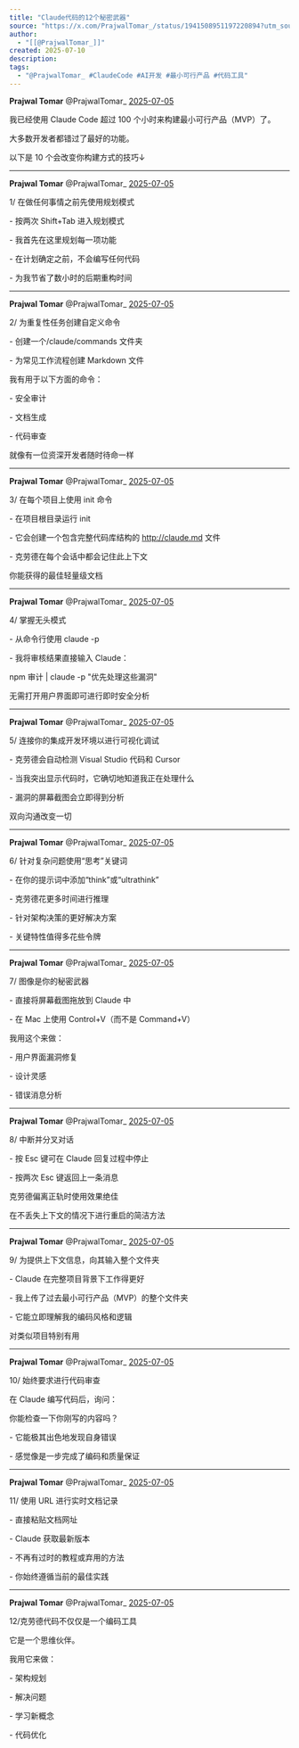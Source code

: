 ```yaml
---
title: "Claude代码的12个秘密武器"
source: "https://x.com/PrajwalTomar_/status/1941508951197220894?utm_source=aimvpweekly.beehiiv.com&utm_medium=referral&utm_campaign=ai-mvp-weekly-1"
author:
  - "[[@PrajwalTomar_]]"
created: 2025-07-10
description:
tags:
  - "@PrajwalTomar_ #ClaudeCode #AI开发 #最小可行产品 #代码工具"
---
```

**Prajwal Tomar** @PrajwalTomar\_ [2025-07-05](https://x.com/PrajwalTomar_/status/1941508951197220894)

  
我已经使用 Claude Code 超过 100 个小时来构建最小可行产品（MVP）了。

大多数开发者都错过了最好的功能。

以下是 10 个会改变你构建方式的技巧↓

---

**Prajwal Tomar** @PrajwalTomar\_ [2025-07-05](https://x.com/PrajwalTomar_/status/1941508963218096489)

  
1/ 在做任何事情之前先使用规划模式

\- 按两次 Shift+Tab 进入规划模式

\- 我首先在这里规划每一项功能

\- 在计划确定之前，不会编写任何代码

\- 为我节省了数小时的后期重构时间

---

**Prajwal Tomar** @PrajwalTomar\_ [2025-07-05](https://x.com/PrajwalTomar_/status/1941508975087976525)

  
2/ 为重复性任务创建自定义命令

\- 创建一个/claude/commands 文件夹

\- 为常见工作流程创建 Markdown 文件

我有用于以下方面的命令：

\- 安全审计

\- 文档生成

\- 代码审查

就像有一位资深开发者随时待命一样

---

**Prajwal Tomar** @PrajwalTomar\_ [2025-07-05](https://x.com/PrajwalTomar_/status/1941508987368898816)

  
3/ 在每个项目上使用 init 命令

\- 在项目根目录运行 init

\- 它会创建一个包含完整代码库结构的 http://claude.md 文件

\- 克劳德在每个会话中都会记住此上下文

你能获得的最佳轻量级文档

---

**Prajwal Tomar** @PrajwalTomar\_ [2025-07-05](https://x.com/PrajwalTomar_/status/1941508999402357025)

  
4/ 掌握无头模式

\- 从命令行使用 claude -p

\- 我将审核结果直接输入 Claude：

npm 审计 | claude -p "优先处理这些漏洞"

无需打开用户界面即可进行即时安全分析

---

**Prajwal Tomar** @PrajwalTomar\_ [2025-07-05](https://x.com/PrajwalTomar_/status/1941509011624603695)

  
5/ 连接你的集成开发环境以进行可视化调试

\- 克劳德会自动检测 Visual Studio 代码和 Cursor

\- 当我突出显示代码时，它确切地知道我正在处理什么

\- 漏洞的屏幕截图会立即得到分析

双向沟通改变一切

---

**Prajwal Tomar** @PrajwalTomar\_ [2025-07-05](https://x.com/PrajwalTomar_/status/1941509023876178252)

  
6/ 针对复杂问题使用“思考”关键词

\- 在你的提示词中添加“think”或“ultrathink”

\- 克劳德花更多时间进行推理

\- 针对架构决策的更好解决方案

\- 关键特性值得多花些令牌

---

**Prajwal Tomar** @PrajwalTomar\_ [2025-07-05](https://x.com/PrajwalTomar_/status/1941509035980882388)

  
7/ 图像是你的秘密武器

\- 直接将屏幕截图拖放到 Claude 中

\- 在 Mac 上使用 Control+V（而不是 Command+V）

我用这个来做：

\- 用户界面漏洞修复

\- 设计灵感

\- 错误消息分析

---

**Prajwal Tomar** @PrajwalTomar\_ [2025-07-05](https://x.com/PrajwalTomar_/status/1941509047838179424)

  
8/ 中断并分叉对话

\- 按 Esc 键可在 Claude 回复过程中停止

\- 按两次 Esc 键返回上一条消息

克劳德偏离正轨时使用效果绝佳

在不丢失上下文的情况下进行重启的简洁方法

---

**Prajwal Tomar** @PrajwalTomar\_ [2025-07-05](https://x.com/PrajwalTomar_/status/1941509059964010529)

  
9/ 为提供上下文信息，向其输入整个文件夹

\- Claude 在完整项目背景下工作得更好

\- 我上传了过去最小可行产品（MVP）的整个文件夹

\- 它能立即理解我的编码风格和逻辑

对类似项目特别有用

---

**Prajwal Tomar** @PrajwalTomar\_ [2025-07-05](https://x.com/PrajwalTomar_/status/1941509237739512153)

  
10/ 始终要求进行代码审查

在 Claude 编写代码后，询问：

你能检查一下你刚写的内容吗？

\- 它能极其出色地发现自身错误

\- 感觉像是一步完成了编码和质量保证

---

**Prajwal Tomar** @PrajwalTomar\_ [2025-07-05](https://x.com/PrajwalTomar_/status/1941509240658723198)

  
11/ 使用 URL 进行实时文档记录

\- 直接粘贴文档网址

\- Claude 获取最新版本

\- 不再有过时的教程或弃用的方法

\- 你始终遵循当前的最佳实践

---

**Prajwal Tomar** @PrajwalTomar\_ [2025-07-05](https://x.com/PrajwalTomar_/status/1941509243385020705)

  
12/克劳德代码不仅仅是一个编码工具

它是一个思维伙伴。

我用它来做：

\- 架构规划

\- 解决问题

\- 学习新概念

\- 代码优化
